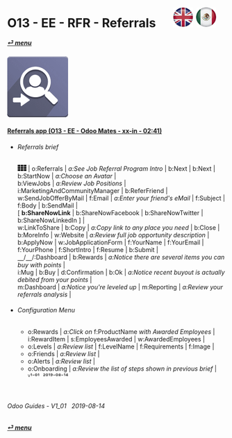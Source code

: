 # O13 - EE - RFR - Referrals &nbsp;&nbsp;&nbsp;&nbsp; [![en-uk](/doc/img/flg/en-uk-flg-btn-sml.png)](/en-uk/o13/ee/rfr/en-uk-o13-ee-rfr-guides.md) [ ![es-mx](/doc/img/flg/es-mx-flg-btn-sml.png)](/es-mx/o13/ee/rfr/es-mx-o13-ee-rfr-guides.md)
#### [_&#x23CE; menu_](/en-uk/o13/ee/en-uk-o13-ee-guides-menu.md "Back to EE menu")  
### ![rfr](/doc/img/app/big/rfr.png)
[ⱽ¹²³⁴⁵⁶⁷⁸⁹⁰⁻]: # (ⱽ¹²³⁴⁵⁶⁷⁸⁹⁰⁻)

#### [Referrals app (O13 - EE - Odoo Mates - xx-in - 02:41)](https://youtube.com/embed/Pp_CMD7_D5Y?autoplay=1&start=0&end=147&rel=0)  

- ###### Referrals brief
    ![apps](/doc/img/apps.png) | o:Referrals | _a:See Job Referral Program Intro_ | b:Next | b:Next | b:StartNow | _a:Choose an Avatar_ |  
    b:ViewJobs | _a:Review Job Positions_ | i:MarketingAndCommunityManager | b:ReferFriend |  
    w:SendJobOfferByMail | f:Email | _a:Enter your friend's eMail_ | f:Subject | f:Body | b:SendMail |  
    \[ **b:ShareNowLink** | b:ShareNowFacebook | b:ShareNowTwitter | b:ShareNowLinkedIn ] |  
    w:LinkToShare | b:Copy | _a:Copy link to any place you need_ | b:Close |  
    b:MoreInfo | w:Website | _a:Review full job opportunity description_ |  
    b:ApplyNow | w:JobApplicationForm | f:YourName | f:YourEmail | f:YourPhone | f:ShortIntro | f:Resume | b:Submit |  
    &#x23BD;/&#x23BD;/:Dashboard | b:Rewards | _a:Notice there are several items you can buy with points_ |  
    i:Mug | b:Buy | d:Confirmation | b:Ok | _a:Notice recent buyout is actually debited from your points_ |  
    m:Dashboard | _a:Notice you're leveled up_ | m:Reporting | _a:Review your referrals analysis_ |  
- ###### Configuration Menu
    - o:Rewards | _a:Click on_ f:ProductName _with Awarded Employees_ |  
        i:RewardItem | s:EmployeesAwarded | w:AwardedEmployees |  
    - o:Levels | _a:Review list_ | f:LevelName | f:Requirements | f:Image |  
    - o:Friends | _a:Review list_ |  
    - o:Alerts | _a:Review list_ |  
    - o:Onboarding | _a:Review the list of steps shown in previous brief_ |  
  ⱽ¹⁻⁰¹ &nbsp;²⁰¹⁹⁻⁰⁸⁻¹⁴

<br>

###### Odoo Guides - V1_01 &nbsp; 2019-08-14  
**[_&#x23CE; menu_](/en-uk/o13/ee/en-uk-o13-ee-guides-menu.md)**  
